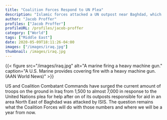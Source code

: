 ```yaml
---
title: "Coalition Forces Respond to UN Plea"
description: "Islamic forces attacked a UN outpost near Baghdad, which ended with coalition forces responding."
author: "Jacob Proffer"
profiles: ["Jacob Proffer"]
profileURL: /profiles/jacob-proffer
category: ["World"]
tags: ["Middle East"]
date: 2020-05-09T18:11:26-04:00
images: ["/images/iraq.jpg"]
thumbnail: /images/iraq.jpg
---
```


{{< figure src="/images/iraq.jpg" alt="A marine firing a heavy machine gun." caption="A U.S. Marine provides covering fire with a heavy machine gun. (AAN World News)" >}}

US and Coalition Combatant Commands have surged the current amount of troops on the ground in Iraq from 1,500 to almost 7,000 in response to the United Nations plea for help after on of its outposts responsible for aid in an area North East of Baghdad was attacked by ISIS. The question remains what the Coalition Forces will do with those numbers and where we will be a year from now.
